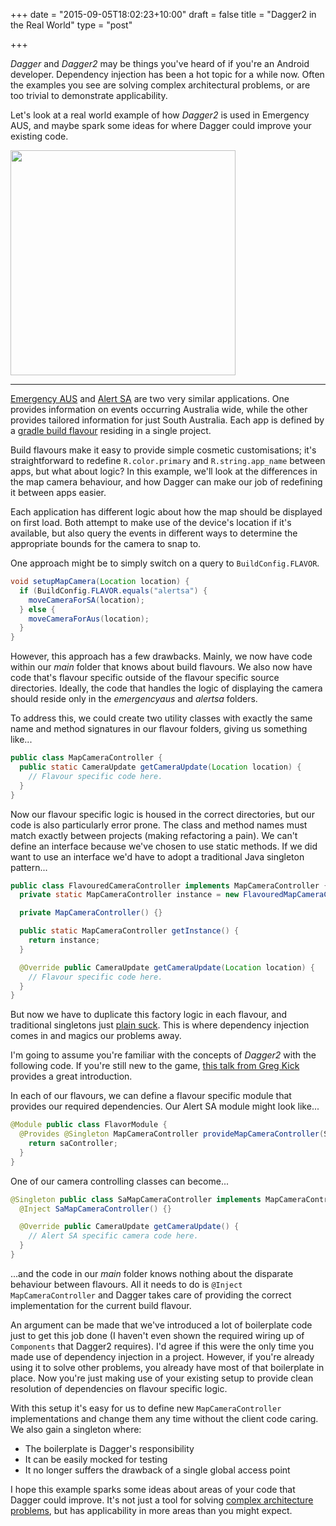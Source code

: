 +++
date = "2015-09-05T18:02:23+10:00"
draft = false
title = "Dagger2 in the Real World"
type = "post"

+++

*Dagger* and *Dagger2* may be things you've heard of if you're an Android developer. Dependency injection has been a hot topic for a while now. Often the examples you see are solving complex architectural problems, or are too trivial to demonstrate applicability.

Let's look at a real world example of how *Dagger2* is used in Emergency AUS, and maybe spark some ideas for where Dagger could improve your existing code.
<!--more-->

<img src="/img/blog/ea-sa-comparison.png" class="pull-right" width="360" />

----

[Emergency AUS](//play.google.com/store/apps/details?id=com.gridstone.emergencyaus) and [Alert SA](https://play.google.com/store/apps/details?id=au.gov.alert.sa) are two very similar applications. One provides information on events occurring Australia wide, while the other provides tailored information for just South Australia. Each app is defined by a [gradle build flavour](//tools.android.com/tech-docs/new-build-system/user-guide#TOC-Build-Type-Product-Flavor-Build-Variant) residing in a single project.

Build flavours make it easy to provide simple cosmetic customisations; it's straightforward to redefine `R.color.primary` and `R.string.app_name` between apps, but what about logic? In this example, we'll look at the differences in the map camera behaviour, and how Dagger can make our job of redefining it between apps easier.

Each application has different logic about how the map should be displayed on first load. Both attempt to make use of the device's location if it's available, but also query the events in different ways to determine the appropriate bounds for the camera to snap to.

One approach might be to simply switch on a query to `BuildConfig.FLAVOR`.

```java
void setupMapCamera(Location location) {
  if (BuildConfig.FLAVOR.equals("alertsa") {
    moveCameraForSA(location);
  } else {
    moveCameraForAus(location);
  }
}
```

However, this approach has a few drawbacks. Mainly, we now have code within our *main* folder that knows about build flavours. We also now have code that's flavour specific outside of the flavour specific source directories. Ideally, the code that handles the logic of displaying the camera should reside only in the *emergencyaus* and *alertsa* folders.

To address this, we could create two utility classes with exactly the same name and method signatures in our flavour folders, giving us something like...

```java
public class MapCameraController {
  public static CameraUpdate getCameraUpdate(Location location) {
    // Flavour specific code here.
  }
}
```

Now our flavour specific logic is housed in the correct directories, but our code is also particularly error prone. The class and method names must match exactly between projects (making refactoring a pain). We can't define an interface because we've chosen to use static methods. If we did want to use an interface we'd have to adopt a traditional Java singleton pattern...

```java
public class FlavouredCameraController implements MapCameraController {
  private static MapCameraController instance = new FlavouredMapCameraController();

  private MapCameraController() {}

  public static MapCameraController getInstance() {
    return instance;
  }

  @Override public CameraUpdate getCameraUpdate(Location location) {
    // Flavour specific code here.
  }
}
```

But now we have to duplicate this factory logic in each flavour, and traditional singletons just [plain suck](//stackoverflow.com/questions/137975/what-is-so-bad-about-singletons). This is where dependency injection comes in and magics our problems away.

I'm going to assume you're familiar with the concepts of *Dagger2* with the following code. If you're still new to the game, [this talk from Greg Kick](//www.youtube.com/watch?v=oK_XtfXPkqw) provides a great introduction.

In each of our flavours, we can define a flavour specific module that provides our required dependencies. Our Alert SA module might look like...

```java
@Module public class FlavorModule {
  @Provides @Singleton MapCameraController provideMapCameraController(SaMapCameraController saController) {
    return saController;
  }
}
```

One of our camera controlling classes can become...

```java
@Singleton public class SaMapCameraController implements MapCameraController {
  @Inject SaMapCameraController() {}

  @Override public CameraUpdate getCameraUpdate() {
    // Alert SA specific camera code here.
  }
}
```

...and the code in our *main* folder knows nothing about the disparate behaviour between flavours. All it needs to do is `@Inject MapCameraController` and Dagger takes care of providing the correct implementation for the current build flavour.

An argument can be made that we've introduced a lot of boilerplate code just to get this job done (I haven't even shown the required wiring up of `Components` that Dagger2 requires). I'd agree if this were the only time you made use of dependency injection in a project. However, if you're already using it to solve other problems, you already have most of that boilerplate in place. Now you're just making use of your existing setup to provide clean resolution of dependencies on flavour specific logic.

With this setup it's easy for us to define new `MapCameraController` implementations and change them any time without the client code caring. We also gain a singleton where:

 - The boilerplate is Dagger's responsibility
 - It can be easily mocked for testing
 - It no longer suffers the drawback of a single global access point

I hope this example sparks some ideas about areas of your code that Dagger could improve. It's not just a tool for solving [complex architecture problems](//fernandocejas.com/2015/04/11/tasting-dagger-2-on-android/), but has applicability in more areas than you might expect.

